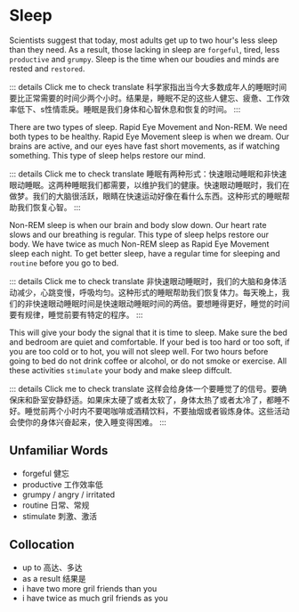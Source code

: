 # Sleep

Scientists suggest that today, most adults get up to two hour's less sleep than they need. As a result, those lacking in sleep are `forgeful`, tired, less `productive` and `grumpy`. Sleep is the time when our boudies and minds are rested and `restored`.

::: details Click me to check translate
科学家指出当今大多数成年人的睡眠时间要比正常需要的时间少两个小时。结果是，睡眠不足的这些人健忘、疲惫、工作效率低下、s性情乖戾。睡眠是我们身体和心智休息和恢复的时间。
:::

There are two types of sleep. Rapid Eye Movement and Non-REM. We need both types to be healthy. Rapid Eye Movement sleep is when we dream. Our brains are active, and our eyes have fast short movements, as if watching something. This type of sleep helps restore our mind.

::: details Click me to check translate
睡眠有两种形式：快速眼动睡眠和非快速眼动睡眠。这两种睡眠我们都需要，以维护我们的健康。快速眼动睡眠时，我们在做梦。我们的大脑很活跃，眼睛在快速运动好像在看什么东西。这种形式的睡眠帮助我们恢复心智。
:::

Non-REM sleep is when our brain and body slow down. Our heart rate slows and our breathing is regular. This type of sleep helps restore our body. We have twice as much Non-REM sleep as Rapid Eye Movement sleep each night. To get better sleep, have a regular time for sleeping and `routine` before you go to bed.

::: details Click me to check translate
非快速眼动睡眠时，我们的大脑和身体活动减少，心跳变慢，呼吸均匀。这种形式的睡眠帮助我们恢复体力。每天晚上，我们的非快速眼动睡眠时间是快速眼动睡眠时间的两倍。要想睡得更好，睡觉的时间要有规律，睡觉前要有特定的程序。
:::

This will give your body the signal that it is time to sleep. Make sure the bed and bedroom are quiet and comfortable. If your bed is too hard or too soft, if you are too cold or to hot, you will not sleep well. For two hours before going to bed do not drink coffee or alcohol, or do not smoke or exercise. All these activities `stimulate` your body and make sleep diffcult.

::: details Click me to check translate
这样会给身体一个要睡觉了的信号。要确保床和卧室安静舒适。如果床太硬了或者太软了，身体太热了或者太冷了，都睡不好。睡觉前两个小时内不要喝咖啡或酒精饮料，不要抽烟或者锻炼身体。这些活动会使你的身体兴奋起来，使入睡变得困难。
:::


## Unfamiliar Words
- forgeful 健忘
- productive 工作效率低
- grumpy / angry / irritated 
- routine 日常、常规
- stimulate 刺激、激活

## Collocation

- up to 高达、多达
- as a result 结果是
- i have two more gril friends than you
- i have twice as much gril friends as you
